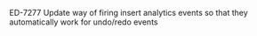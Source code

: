 ED-7277 Update way of firing insert analytics events so that they automatically work for undo/redo events 